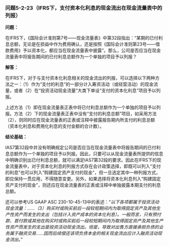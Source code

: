 ### 问题5-2-23（IFRS下，支付资本化利息的现金流出在现金流量表中的列报）

**问题：**

在IFRS下，《国际会计准则第7号——现金流量表》中第32段指出：“某期的已付利息总额，无论是在损益中作为费用确认，还是按照《国际会计准则第23号——借款费用》予以资本化，都应当在现金流量表中披露”。那么，公司是否应当在现金流量表中将报告期间的已付利息总额作为一个单独的项目予以列报？

**解答：**

在IFRS下，对于与支付资本化利息相关的现金流出的列报，可以选择以下两种方法之一：（1）作为“支付的利息”的一部分计入筹资活动（或经营活动）的现金流量，或者（2）在“投资活动现金流量”大类下单设“支付的资本化利息”项目予以列报。

上述方法（1）即在现金流量表正表中将已付利息总额作为一个单独的项目予以列报。方法（2）下的现金流量表正表中没有“支付的利息总额”项目，如采用方法（2），则同时应在现金流量表的正表或注释中披露报告期内所支付的利息总额（资本化利息和费用化利息的支付金额的合计数）。

**结论基础：**

IAS7第32段中并没有明确规定公司是否应当在现金流量表中将报告期间的已付利息总额作为一个单独的项目予以列报。因此，只要可以从现金流量表所提供的信息中明确识别出已付利息总额，就可以满足IAS7第32段的要求。因此在IFRS下的现金流量表中，对于资本化利息的列报方式存在会计政策选择，即既可以列入“支付的利息”也可以列入“购建固定资产支付的现金”，但一旦选定其中一种列报方式，即应保持一贯应用，不得随意变更。另外，如果选择将资本化利息列入“购建固定资产支付的现金”，则还应在现金流量表的正表或注释中单独披露本期支付的利息总额。

还可以参考US GAAP ASC
230-10-45-13中的表述：“*以下各项都属于投资活动现金流量：……（3）购买时或购买前后一段较短期间内为取得固定资产及其他生产性资产而发生的支出（包括计入资产成本的资本化利息）。一般而言，只有预付款、首付款或其他在购买时或购买前后一段较短期间内为取得固定资产及其他生产性资产而发生的支出是投资活动现金流出。但是，导致对出售方直接承担负债的业务属于融资交易……因而后续偿还该项负债本金的相关现金流出应计入融资活动现金流出。*”
